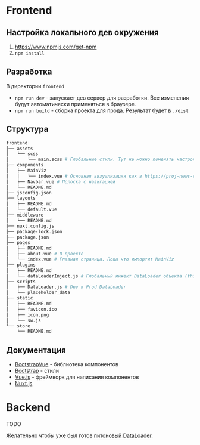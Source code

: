# Frontend

## Настройка локального дев окружения
1. https://www.npmjs.com/get-npm
2. `npm install`

## Разработка
В директории `frontend`

* `npm run dev` - запускает дев сервер для разработки. Все изменения будут автоматически применяться в браузере.
* `npm run build` - сборка проекта для прода. Результат будет в `./dist`

## Структура

```bash
frontend
├── assets
│   └── scss
│       └── main.scss # Глобальные стили. Тут же можно поменять настроки бутстрапа
├── components
│   ├── MainViz
│   │   └── index.vue # Основная визуализация как в https://proj-news-viz-flask.herokuapp.com/
│   ├── Navbar.vue # Полоска с навигацией
│   └── README.md
├── jsconfig.json
├── layouts
│   ├── README.md
│   └── default.vue
├── middleware
│   └── README.md
├── nuxt.config.js
├── package-lock.json
├── package.json
├── pages
│   ├── README.md
│   ├── about.vue # О проекте
│   └── index.vue # Главная страница. Пока что импортит MainViz
├── plugins
│   ├── README.md
│   └── dataLoaderInject.js # Глобальный инжект DataLoader объекта (this.$dataloader)
├── scripts
│   ├── DataLoader.js # Dev и Prod DataLoader
│   └── placeholder_data
├── static
│   ├── README.md
│   ├── favicon.ico
│   ├── icon.png
│   └── sw.js
└── store
    └── README.md
```

## Документация
* [BootstrapVue](https://bootstrap-vue.js.org/docs/components) - библиотека компонентов
* [Bootstrap](https://getbootstrap.com/docs/4.4/getting-started/introduction/) - стили
* [Vue.js](https://vuejs.org/) - фреймворк для написания компонентов
* [Nuxt.js](https://nuxtjs.org/)

# Backend
TODO

Желательно чтобы уже был готов [питоновый DataLoader](https://trello.com/c/96T7E5yM/91-%D0%BD%D0%B0%D0%BF%D0%B8%D1%81%D0%B0%D1%82%D1%8C-dataloader).